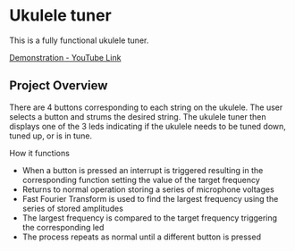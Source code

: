 # Ukulele tuner 

This is a fully functional ukulele tuner. 

[Demonstration - YouTube Link]()
<br>  

## Project Overview

There are 4 buttons corresponding to each string on the ukulele. The user selects a button and strums the desired string. The ukulele tuner then displays one of the 3 leds indicating if the ukulele needs to be tuned down, tuned up, or is in tune. 

How it functions
* When a button is pressed an interrupt is triggered resulting in the corresponding function setting the value of the target frequency
* Returns to normal operation storing a series of microphone voltages
* Fast Fourier Transform is used to find the largest frequency using the series of stored amplitudes
* The largest frequency is compared to the target frequency triggering the corresponding led
* The process repeats as normal until a different button is pressed 
